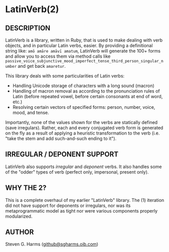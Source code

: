 # LatinVerb(2)

## DESCRIPTION

LatinVerb is a library, written in Ruby, that is used to make dealing with verb
objects, and in particular Latin verbs, easier.  By providing a definitional
string like: `amō amāre amāvī amatum`, LatinVerb will generate the 100+ forms
and allow you to access them via method calls like
`passive_voice_subjunctive_mood_imperfect_tense_third_person_singular_number`
and get back `amaretur`.

This library deals with some particularities of Latin verbs:

* Handling Unicode storage of characters with a long sound (macron)
* Handling of macron removal as according to the pronunciation rules of Latin
  (before repeated vowel, before certain consonants at end of word, etc.) 
* Resolving certain vectors of specified forms: person, number, voice, mood, and
tense.

Importantly, none of the values shown for the verbs are statically defined
(save irregulars).  Rather, each and every conjugated verb form is generated on
the fly as a result of applying a heuristic transformation to the verb (i.e.
"take the stem and add such-and-such ending to it").

## IRREGULAR / DEPONENT SUPPORT

LatinVerb also supports *irregular* and *deponent* verbs.  It also handles
some of the "odder" types of verb (perfect only, impersonal, present only).  

## WHY THE 2?

This is a complete overhaul of my earlier "LatinVerb" library.  The (1)
iteration did not have support for deponents or irregulars, nor was its
metaprogrammatic model as tight nor were various components properly
modularized.

## AUTHOR

Steven G. Harms (github@sgharms.oib.com)
